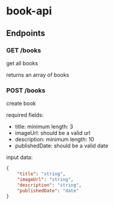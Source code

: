 # book-api

## Endpoints

### GET /books
 get all books
 
 returns an array of books


### POST /books
create book

required fields:
- title:
    minimum length: 3    
- imageUrl:
    should be a valid url
- description:
    minimum length: 10
- publishedDate:
    should be a valid date
    
input data:

```json
{
    "title": "string",
    "imageUrl": "string",
    "description": "string",
    "publishedDate": "date"
}

```